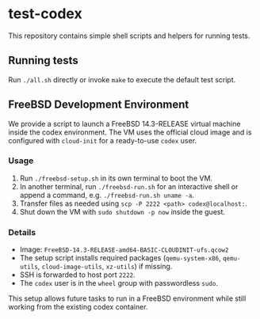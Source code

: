 # test-codex

This repository contains simple shell scripts and helpers for running tests.

## Running tests

Run `./all.sh` directly or invoke `make` to execute the default test script.

## FreeBSD Development Environment

We provide a script to launch a FreeBSD 14.3-RELEASE virtual machine inside the
codex environment. The VM uses the official cloud image and is configured with
`cloud-init` for a ready-to-use `codex` user.

### Usage

1. Run `./freebsd-setup.sh` in its own terminal to boot the VM.
2. In another terminal, run `./freebsd-run.sh` for an interactive shell or append a
   command, e.g. `./freebsd-run.sh uname -a`.
3. Transfer files as needed using `scp -P 2222 <path> codex@localhost:`.
4. Shut down the VM with `sudo shutdown -p now` inside the guest.

### Details

- Image: `FreeBSD-14.3-RELEASE-amd64-BASIC-CLOUDINIT-ufs.qcow2`
- The setup script installs required packages (`qemu-system-x86`, `qemu-utils`,
  `cloud-image-utils`, `xz-utils`) if missing.
- SSH is forwarded to host port `2222`.
- The `codex` user is in the `wheel` group with passwordless `sudo`.

This setup allows future tasks to run in a FreeBSD environment while still
working from the existing codex container.
